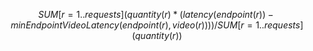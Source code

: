 

$$SUM[r=1..requests](
    quantity(r) * (
        latency(endpoint(r)) - minEndpointVideoLatency(endpoint(r), video(r))
    )
) / SUM[r=1..requests](quantity(r))$$
